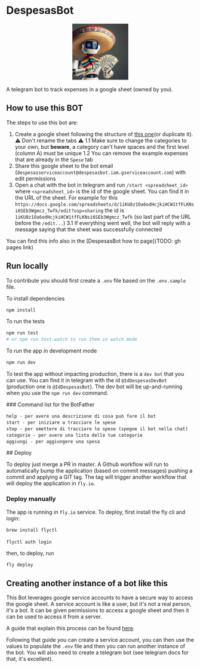 # DespesasBot

<p align="center">
   <img src="docs/despesas-bot-prod.jpeg" width="150"/>
</p>

A telegram bot to track expenses in a google sheet (owned by you).

## How to use this BOT

The steps to use this bot are:

1. Create a google sheet following the structure of [this one](https://docs.google.com/spreadsheets/d/1iKU8z1Oa6odHcjkiHCW1tfFLKNsi6SEb3Wgmcz_Twfk/edit?usp=sharing)(or duplicate it). ⚠️ Don't rename the tabs ⚠️
   1.1 Make sure to change the categories to your own, but **beware**, a category can't have spaces and the first level (column A) must be unique
   1.2 You can remove the example expenses that are already in the `Spese` tab
2. Share this google sheet to the bot email (`despesasserviceaccount@despesasbot.iam.gserviceaccount.com`) with edit permissions
3. Open a chat with the bot in telegram and run `/start <spreadsheet_id>` where `<spreadsheet_id>` is the id of the google sheet. You can find it in the URL of the sheet. For example for this `https://docs.google.com/spreadsheets/d/1iKU8z1Oa6odHcjkiHCW1tfFLKNsi6SEb3Wgmcz_Twfk/edit?usp=sharing` the id is `1iKU8z1Oa6odHcjkiHCW1tfFLKNsi6SEb3Wgmcz_Twfk` (so last part of the URL before the `/edit...`)
   3.1 If everything went well, the bot will reply with a message saying that the sheet was successfully connected

You can find this info also in the [DespesasBot how to page](TODO: gh pages link)

## Run locally

To contribute you should first create a `.env` file based on the `.env.sample` file.

To install dependencies

```sh
npm install
```

To run the tests

```sh
npm run test
# or npm run test:watch to run them in watch mode
```

To run the app in development mode

```sh
npm run dev
```

To test the app without impacting production, there is a `dev bot` that you can use.
You can find it in telegram with the id `@IdDespesasDevBot` (production one is `@IdDespesasBot`).
The dev bot will be up-and-running when you use the `npm run dev` command.

### Command list for the BotFather

```txt
help - per avere una descrizione di cosa può fare il bot
start - per iniziare a tracciare le spese
stop - per smettere di tracciare le spese (spegne il bot nella chat)
categorie - per avere una lista delle tue categorie
aggiungi - per aggiungere una spesa
```

## Deploy

To deploy just merge a PR in master. A Github workflow will run to automatically bump
the application (based on commit messages) pushing a commit and applying a GIT tag.
The tag will trigger another workflow that will deploy the application in `fly.io`.

### Deploy manually

The app is running in `fly.io` service. To deploy, first install the fly cli and login:

```
brew install flyctl

flyctl auth login
```

then, to deploy, run

```bash
fly deploy
```

## Creating another instance of a bot like this

This Bot leverages google service accounts to have a secure way to access the google sheet.
A service account is like a user, but it's not a real person, it's a bot. It can be given permissions to access a google sheet and then it can be used to access it from a server.

A guide that explain this process can be found [here](https://medium.com/@sakkeerhussainp/google-sheet-as-your-database-for-node-js-backend-a79fc5a6edd9).

Following that guide you can create a service account, you can then use the values to populate the `.env` file and then you can run another instance of the bot.
You will also need to create a telegram bot (see telegram docs for that, it's excellent).
